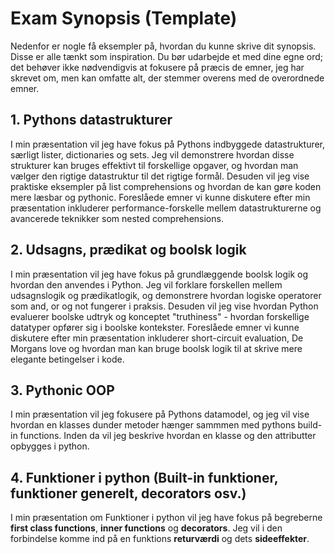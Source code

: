 # Exam Synopsis (Template)

Nedenfor er nogle få eksempler på, hvordan du kunne skrive dit synopsis. Disse er alle tænkt som inspiration. Du bør udarbejde et med dine egne ord; det behøver ikke nødvendigvis at fokusere på præcis de emner, jeg har skrevet om, men kan omfatte alt, der stemmer overens med de overordnede emner.

## 1. Pythons datastrukturer
I min præsentation vil jeg have fokus på Pythons indbyggede datastrukturer, særligt lister, dictionaries og sets. Jeg vil demonstrere hvordan disse strukturer kan bruges effektivt til forskellige opgaver, og hvordan man vælger den rigtige datastruktur til det rigtige formål. Desuden vil jeg vise praktiske eksempler på list comprehensions og hvordan de kan gøre koden mere læsbar og pythonic. Foreslåede emner vi kunne diskutere efter min præsentation inkluderer performance-forskelle mellem datastrukturerne og avancerede teknikker som nested comprehensions.

## 2. Udsagns, prædikat og boolsk logik
I min præsentation vil jeg have fokus på grundlæggende boolsk logik og hvordan den anvendes i Python. Jeg vil forklare forskellen mellem udsagnslogik og prædikatlogik, og demonstrere hvordan logiske operatorer som and, or og not fungerer i praksis. Desuden vil jeg vise hvordan Python evaluerer boolske udtryk og konceptet "truthiness" - hvordan forskellige datatyper opfører sig i boolske kontekster. Foreslåede emner vi kunne diskutere efter min præsentation inkluderer short-circuit evaluation, De Morgans love og hvordan man kan bruge boolsk logik til at skrive mere elegante betingelser i kode.

## 3. Pythonic OOP
I min præsentation vil jeg fokusere på Pythons datamodel, og jeg vil vise hvordan en klasses dunder metoder hænger sammmen med pythons build-in functions. Inden da vil jeg beskrive hvordan en klasse og den attributter opbygges i python. 

## 4. Funktioner i python (Built-in funktioner, funktioner generelt, decorators osv.)
I min præsentation om Funktioner i python vil jeg have fokus på begreberne **first class functions**, **inner functions** og **decorators**.
Jeg vil i den forbindelse komme ind på en funktions **returværdi** og dets **sideeffekter**.
